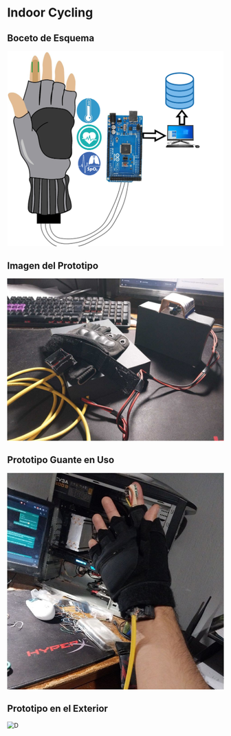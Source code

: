 # Indoor Cycling

## Boceto de Esquema
![D](./img/Prototipo.png)

## Imagen del Prototipo
![D](./img/proyecto1.jpg)

## Prototipo Guante en Uso
![D](./img/guante.jpg)


## Prototipo en el Exterior
![D](./img/20220816_135236.jpg)
